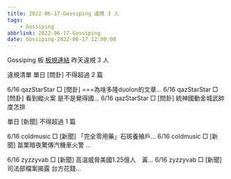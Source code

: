```yaml
---
title: 2022-06-17-Gossiping 違規 3 人
tags:
    - Gossiping
abbrlink: 2022-06-17-Gossiping
date: Gossiping-2022-06-17 12:00:00
---
```

Gossiping 板 [板規連結](https://www.ptt.cc/bbs/Gossiping/M.1637425085.A.07D.html)
昨天違規 3 人
<!-- more -->

違規清單
單日 [問卦] 不得超過 2 篇

6/16 qazStarStar □ [問卦] ===為啥多隆duolon的文章…
6/16 qazStarStar □ [問卦] 看到縱火案 是不是覺得國…
6/16 qazStarStar □ [問卦] 統神國動金城武帥度怎排

單日 [新聞] 不得超過 1 篇

6/16 coldmusic □ [新聞] 「完全零用藥」石斑養殖戶…
6/16 coldmusic □ [新聞] 苗栗暗夜驚傳汽機車火警 …

6/16 zyzzyvab □ [新聞] 高溫威脅美國1.25億人　黃…
6/16 zyzzyvab □ [新聞] 司法部檔案揭露 台方花錢…